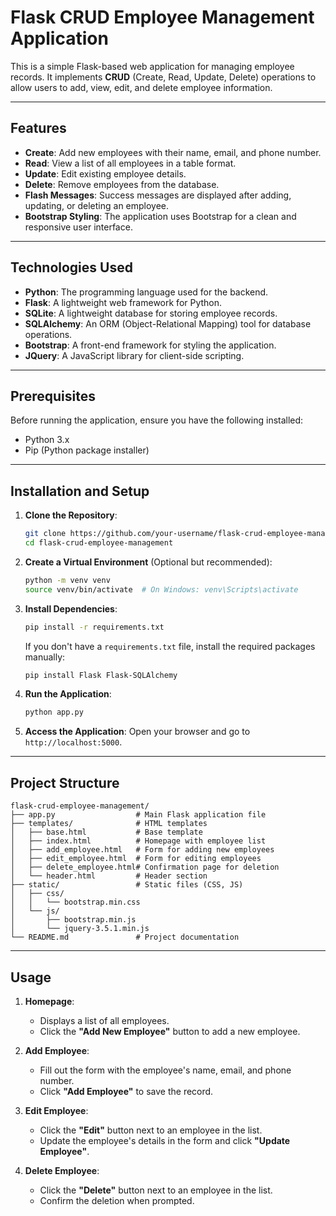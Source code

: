 
# Flask CRUD Employee Management Application

This is a simple Flask-based web application for managing employee records. It implements **CRUD** (Create, Read, Update, Delete) operations to allow users to add, view, edit, and delete employee information.

---

## Features

- **Create**: Add new employees with their name, email, and phone number.
- **Read**: View a list of all employees in a table format.
- **Update**: Edit existing employee details.
- **Delete**: Remove employees from the database.
- **Flash Messages**: Success messages are displayed after adding, updating, or deleting an employee.
- **Bootstrap Styling**: The application uses Bootstrap for a clean and responsive user interface.

---

## Technologies Used

- **Python**: The programming language used for the backend.
- **Flask**: A lightweight web framework for Python.
- **SQLite**: A lightweight database for storing employee records.
- **SQLAlchemy**: An ORM (Object-Relational Mapping) tool for database operations.
- **Bootstrap**: A front-end framework for styling the application.
- **JQuery**: A JavaScript library for client-side scripting.

---

## Prerequisites

Before running the application, ensure you have the following installed:

- Python 3.x
- Pip (Python package installer)

---

## Installation and Setup

1. **Clone the Repository**:
   ```bash
   git clone https://github.com/your-username/flask-crud-employee-management.git
   cd flask-crud-employee-management
   ```

2. **Create a Virtual Environment** (Optional but recommended):
   ```bash
   python -m venv venv
   source venv/bin/activate  # On Windows: venv\Scripts\activate
   ```

3. **Install Dependencies**:
   ```bash
   pip install -r requirements.txt
   ```

   If you don't have a `requirements.txt` file, install the required packages manually:
   ```bash
   pip install Flask Flask-SQLAlchemy
   ```

4. **Run the Application**:
   ```bash
   python app.py
   ```

5. **Access the Application**:
   Open your browser and go to `http://localhost:5000`.

---

## Project Structure

```
flask-crud-employee-management/
├── app.py                  # Main Flask application file
├── templates/              # HTML templates
│   ├── base.html           # Base template
│   ├── index.html          # Homepage with employee list
│   ├── add_employee.html   # Form for adding new employees
│   ├── edit_employee.html  # Form for editing employees
│   ├── delete_employee.html# Confirmation page for deletion
│   └── header.html         # Header section
├── static/                 # Static files (CSS, JS)
│   ├── css/
│   │   └── bootstrap.min.css
│   └── js/
│       ├── bootstrap.min.js
│       └── jquery-3.5.1.min.js
└── README.md               # Project documentation
```

---

## Usage

1. **Homepage**:
   - Displays a list of all employees.
   - Click the **"Add New Employee"** button to add a new employee.

2. **Add Employee**:
   - Fill out the form with the employee's name, email, and phone number.
   - Click **"Add Employee"** to save the record.

3. **Edit Employee**:
   - Click the **"Edit"** button next to an employee in the list.
   - Update the employee's details in the form and click **"Update Employee"**.

4. **Delete Employee**:
   - Click the **"Delete"** button next to an employee in the list.
   - Confirm the deletion when prompted.

